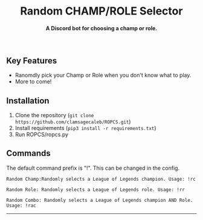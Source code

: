<h1 align="center">
    Random CHAMP/ROLE Selector
  <br>
</h1>

<h4 align="center">A Discord bot for choosing a champ or role.</h4>
<br>

## Key Features

* Ranomdly pick your Champ or Role when you don't know what to play.
* More to come!

## Installation

1. Clone the repository (```git clone https://github.com/clamsagecaleb/ROPCS.git```)
2. Install requirements (```pip3 install -r requirements.txt```)
3. Run ROPCS/ropcs.py

## Commands

The default command prefix is "!". This can be changed in the config.
```
Random Champ:Randomly selects a League of Legends champion. Usage: !rc

Random Role: Randomly selects a League of Legends role. Usage: !rr

Random Combo: Randomly selects a League of Legends champion AND Role. Usage: !rac
```

---
